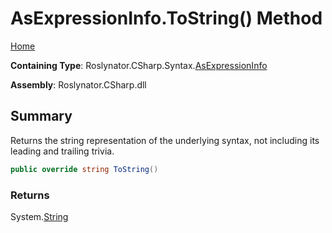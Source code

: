 <a name="_top"></a>

# AsExpressionInfo\.ToString\(\) Method

[Home](../../../../../README.md#_top)

**Containing Type**: Roslynator\.CSharp\.Syntax\.[AsExpressionInfo](../README.md#_top)

**Assembly**: Roslynator\.CSharp\.dll

## Summary

Returns the string representation of the underlying syntax, not including its leading and trailing trivia\.

```csharp
public override string ToString()
```

### Returns

System\.[String](https://docs.microsoft.com/en-us/dotnet/api/system.string)


